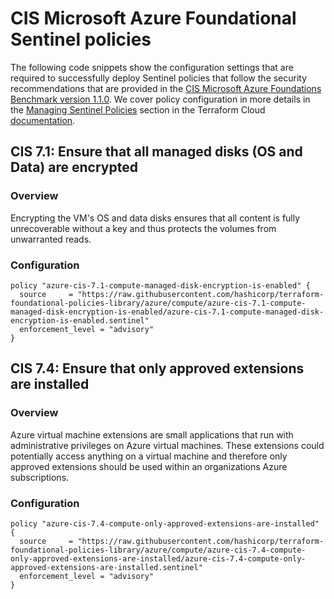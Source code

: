 #  CIS Microsoft Azure Foundational Sentinel policies

The following code snippets show the configuration settings that are required to successfully deploy Sentinel policies that follow the security recommendations that are provided in the [CIS Microsoft Azure Foundations Benchmark version 1.1.0](https://www.cisecurity.org/benchmark/azure/). We cover policy configuration in more details in the [Managing Sentinel Policies](https://www.terraform.io/docs/cloud/sentinel/manage-policies.html) section in the Terraform Cloud [documentation](https://www.terraform.io/docs/cloud/index.html).

## CIS 7.1: Ensure that all managed disks (OS and Data) are encrypted

### Overview
Encrypting the VM's OS and data disks ensures that all content is fully unrecoverable without a key and thus protects the volumes from unwarranted reads.

### Configuration

```hcl
policy "azure-cis-7.1-compute-managed-disk-encryption-is-enabled" {
  source     = "https://raw.githubusercontent.com/hashicorp/terraform-foundational-policies-library/azure/compute/azure-cis-7.1-compute-managed-disk-encryption-is-enabled/azure-cis-7.1-compute-managed-disk-encryption-is-enabled.sentinel"
  enforcement_level = "advisory"
}
```

## CIS 7.4: Ensure that only approved extensions are installed

### Overview
Azure virtual machine extensions are small applications that run with administrative privileges on Azure virtual machines. These extensions could potentially access anything on a virtual machine and therefore only approved extensions should be used within an organizations Azure subscriptions.

### Configuration

```hclu
policy "azure-cis-7.4-compute-only-approved-extensions-are-installed" {
  source     = "https://raw.githubusercontent.com/hashicorp/terraform-foundational-policies-library/azure/compute/azure-cis-7.4-compute-only-approved-extensions-are-installed/azure-cis-7.4-compute-only-approved-extensions-are-installed.sentinel"
  enforcement_level = "advisory"
}
```